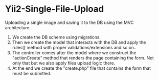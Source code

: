 # Yii2-Single-File-Upload
Uploading a single image and saving it to the DB using the MVC architecture.

1. We create the DB scheme using migrations.
2. Then we create the model that interacts with the DB and apply the rules() method with proper validations/extensions and so on..
3. The controller comes after the model where we construct the "actionCreate" method that renders the page containing the form. Not only that but we also apply files upload logic there.
4. At the end we create the "create.php" file that contains the form that must be submitted.
 
